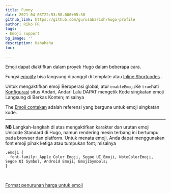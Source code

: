 ```yaml
---
title: Funny
date: 2021-04-03T22:53:58.000+05:30
github_link: https://github.com/gurusabarish/hugo-profile
author: Riko FR
tags:
- Emoji support
bg_image: ''
description: Hahahaha
toc: 

---
```

Emoji dapat diaktifkan dalam proyek Hugo dalam beberapa cara.

Fungsi [emojify](https://gohugo.io/functions/emojify/) bisa langsung dipanggil di template atau [Inline Shortcodes](https://gohugo.io/templates/shortcode-templates/#inline-shortcodes) .

Untuk mengaktifkan emoji Beroperasi global, atur `enableEmoji`Ke `true`hati [Konfigurasi](https://gohugo.io/getting-started/configuration/) situs Andari, Andari Lalu DAPAT mengetik Kode singkatan emoji Langsung di Berkas Konten; misalnya

The [Emoji contekan](http://www.emoji-cheat-sheet.com/) adalah referensi yang berguna untuk emoji singkatan kode.

<hr>

**NB** Langkah-langkah di atas mengaktifkan karakter dan urutan emoji Unicode Standard di Hugo, namun rendering mesin terbang ini bertumpu pada browser dan platform. Untuk menata emoji, Anda dapat menggunakan font emoji pihak ketiga atau tumpukan font; misalnya

    .emoji {
      font-family: Apple Color Emoji, Segoe UI Emoji, NotoColorEmoji, Segoe UI Symbol, Android Emoji, EmojiSymbols;
    }

<br>

[Format penurunan harga untuk emoji](https://gist.github.com/rxaviers/7360908)